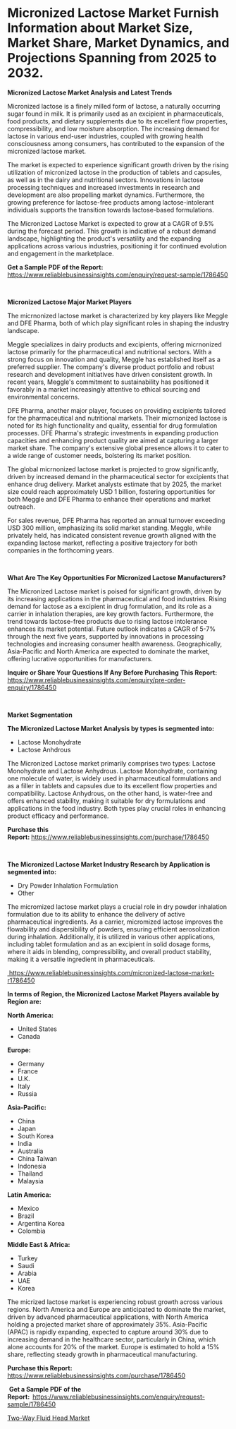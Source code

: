 <p><h1>Micronized Lactose Market Furnish Information about Market Size, Market Share, Market Dynamics, and Projections Spanning from 2025 to 2032.</h1></p><p><strong>Micronized Lactose Market Analysis and Latest Trends</strong></p>
<p><p>Micronized lactose is a finely milled form of lactose, a naturally occurring sugar found in milk. It is primarily used as an excipient in pharmaceuticals, food products, and dietary supplements due to its excellent flow properties, compressibility, and low moisture absorption. The increasing demand for lactose in various end-user industries, coupled with growing health consciousness among consumers, has contributed to the expansion of the micronized lactose market.</p><p>The market is expected to experience significant growth driven by the rising utilization of micronized lactose in the production of tablets and capsules, as well as in the dairy and nutritional sectors. Innovations in lactose processing techniques and increased investments in research and development are also propelling market dynamics. Furthermore, the growing preference for lactose-free products among lactose-intolerant individuals supports the transition towards lactose-based formulations.</p><p>The Micronized Lactose Market is expected to grow at a CAGR of 9.5% during the forecast period. This growth is indicative of a robust demand landscape, highlighting the product's versatility and the expanding applications across various industries, positioning it for continued evolution and engagement in the marketplace.</p></p>
<p><strong>Get a Sample PDF of the Report:&nbsp;</strong> <a href="https://www.reliablebusinessinsights.com/enquiry/request-sample/1786450?utm_campaign=2238&utm_medium=2&utm_source=Github&utm_content=ia&utm_term=25032025&utm_id=micronized-lactose">https://www.reliablebusinessinsights.com/enquiry/request-sample/1786450</a></p>
<p>&nbsp;</p>
<p><strong>Micronized Lactose Major Market Players</strong></p>
<p><p>The micrnonized lactose market is characterized by key players like Meggle and DFE Pharma, both of which play significant roles in shaping the industry landscape. </p><p>Meggle specializes in dairy products and excipients, offering micrnonized lactose primarily for the pharmaceutical and nutritional sectors. With a strong focus on innovation and quality, Meggle has established itself as a preferred supplier. The company's diverse product portfolio and robust research and development initiatives have driven consistent growth. In recent years, Meggle's commitment to sustainability has positioned it favorably in a market increasingly attentive to ethical sourcing and environmental concerns.</p><p>DFE Pharma, another major player, focuses on providing excipients tailored for the pharmaceutical and nutritional markets. Their micrnonized lactose is noted for its high functionality and quality, essential for drug formulation processes. DFE Pharma's strategic investments in expanding production capacities and enhancing product quality are aimed at capturing a larger market share. The company's extensive global presence allows it to cater to a wide range of customer needs, bolstering its market position.</p><p>The global micrnonized lactose market is projected to grow significantly, driven by increased demand in the pharmaceutical sector for excipients that enhance drug delivery. Market analysts estimate that by 2025, the market size could reach approximately USD 1 billion, fostering opportunities for both Meggle and DFE Pharma to enhance their operations and market outreach.</p><p>For sales revenue, DFE Pharma has reported an annual turnover exceeding USD 300 million, emphasizing its solid market standing. Meggle, while privately held, has indicated consistent revenue growth aligned with the expanding lactose market, reflecting a positive trajectory for both companies in the forthcoming years.</p></p>
<p>&nbsp;</p>
<p><strong>What Are The Key Opportunities For Micronized Lactose Manufacturers?</strong></p>
<p><p>The Micronized Lactose market is poised for significant growth, driven by its increasing applications in the pharmaceutical and food industries. Rising demand for lactose as a excipient in drug formulation, and its role as a carrier in inhalation therapies, are key growth factors. Furthermore, the trend towards lactose-free products due to rising lactose intolerance enhances its market potential. Future outlook indicates a CAGR of 5-7% through the next five years, supported by innovations in processing technologies and increasing consumer health awareness. Geographically, Asia-Pacific and North America are expected to dominate the market, offering lucrative opportunities for manufacturers.</p></p>
<p><strong>Inquire or Share Your Questions If Any Before Purchasing This Report:</strong> <a href="https://www.reliablebusinessinsights.com/enquiry/pre-order-enquiry/1786450?utm_campaign=2238&utm_medium=2&utm_source=Github&utm_content=ia&utm_term=25032025&utm_id=micronized-lactose">https://www.reliablebusinessinsights.com/enquiry/pre-order-enquiry/1786450</a></p>
<p>&nbsp;</p>
<p><strong>Market Segmentation</strong></p>
<p><strong>The Micronized Lactose Market Analysis by types is segmented into:</strong></p>
<p><ul><li>Lactose Monohydrate</li><li>Lactose Anhdrous</li></ul></p>
<p><p>The Micronized Lactose market primarily comprises two types: Lactose Monohydrate and Lactose Anhydrous. Lactose Monohydrate, containing one molecule of water, is widely used in pharmaceutical formulations and as a filler in tablets and capsules due to its excellent flow properties and compatibility. Lactose Anhydrous, on the other hand, is water-free and offers enhanced stability, making it suitable for dry formulations and applications in the food industry. Both types play crucial roles in enhancing product efficacy and performance.</p></p>
<p><strong>Purchase this Report:&nbsp;</strong><a href="https://www.reliablebusinessinsights.com/purchase/1786450?utm_campaign=2238&utm_medium=2&utm_source=Github&utm_content=ia&utm_term=25032025&utm_id=micronized-lactose">https://www.reliablebusinessinsights.com/purchase/1786450</a></p>
<p>&nbsp;</p>
<p><strong>The Micronized Lactose Market Industry Research by Application is segmented into:</strong></p>
<p><ul><li>Dry Powder Inhalation Formulation</li><li>Other</li></ul></p>
<p><p>The micromized lactose market plays a crucial role in dry powder inhalation formulation due to its ability to enhance the delivery of active pharmaceutical ingredients. As a carrier, micromized lactose improves the flowability and dispersibility of powders, ensuring efficient aerosolization during inhalation. Additionally, it is utilized in various other applications, including tablet formulation and as an excipient in solid dosage forms, where it aids in blending, compressibility, and overall product stability, making it a versatile ingredient in pharmaceuticals.</p></p>
<p><a href="https://www.reliablebusinessinsights.com/micronized-lactose-market-r1786450?utm_campaign=2238&utm_medium=2&utm_source=Github&utm_content=ia&utm_term=25032025&utm_id=micronized-lactose">&nbsp;https://www.reliablebusinessinsights.com/micronized-lactose-market-r1786450</a></p>
<p><strong>In terms of Region, the Micronized Lactose Market Players available by Region are:</strong></p>
<p>
    <p> <strong> North America: </strong>
        <ul>
            <li>United States</li>
            <li>Canada</li>
        </ul>
        </p> 
    <p> <strong> Europe: </strong>
        <ul>
            <li>Germany</li>
            <li>France</li>
            <li>U.K.</li>
            <li>Italy</li>
            <li>Russia</li>
        </ul>
        </p> 
    <p> <strong> Asia-Pacific: </strong>
        <ul>
            <li>China</li>
            <li>Japan</li>
            <li>South Korea</li>
            <li>India</li>
            <li>Australia</li>
            <li>China Taiwan</li>
            <li>Indonesia</li>
            <li>Thailand</li>
            <li>Malaysia</li>
        </ul>
        </p> 
    <p> <strong> Latin America: </strong>
        <ul>
            <li>Mexico</li>
            <li>Brazil</li>
            <li>Argentina Korea</li>
            <li>Colombia</li>
        </ul>
        </p> 
    <p> <strong> Middle East & Africa: </strong>
        <ul>
            <li>Turkey</li>
            <li>Saudi</li>
            <li>Arabia</li>
            <li>UAE</li>
            <li>Korea</li>
        </ul>
    </p>
    </p>
<p><p>The micrized lactose market is experiencing robust growth across various regions. North America and Europe are anticipated to dominate the market, driven by advanced pharmaceutical applications, with North America holding a projected market share of approximately 35%. Asia-Pacific (APAC) is rapidly expanding, expected to capture around 30% due to increasing demand in the healthcare sector, particularly in China, which alone accounts for 20% of the market. Europe is estimated to hold a 15% share, reflecting steady growth in pharmaceutical manufacturing.</p></p>
<p><strong>Purchase this Report: </strong><a href="https://www.reliablebusinessinsights.com/purchase/1786450?utm_campaign=2238&utm_medium=2&utm_source=Github&utm_content=ia&utm_term=25032025&utm_id=micronized-lactose">https://www.reliablebusinessinsights.com/purchase/1786450</a></p>
<p>&nbsp;<strong>Get a Sample PDF of the Report:&nbsp;&nbsp;</strong><a href="https://www.reliablebusinessinsights.com/enquiry/request-sample/1786450?utm_campaign=2238&utm_medium=2&utm_source=Github&utm_content=ia&utm_term=25032025&utm_id=micronized-lactose">https://www.reliablebusinessinsights.com/enquiry/request-sample/1786450</a></p>
<p><strong></strong></p>
<p><p><a href="https://github.com/hgf64gh/Market-Research-Report-List-2/blob/main/two-way-fluid-head-market.md?utm_campaign=2238&utm_medium=2&utm_source=Github&utm_content=ia&utm_term=25032025&utm_id=micronized-lactose">Two-Way Fluid Head Market</a></p></p>